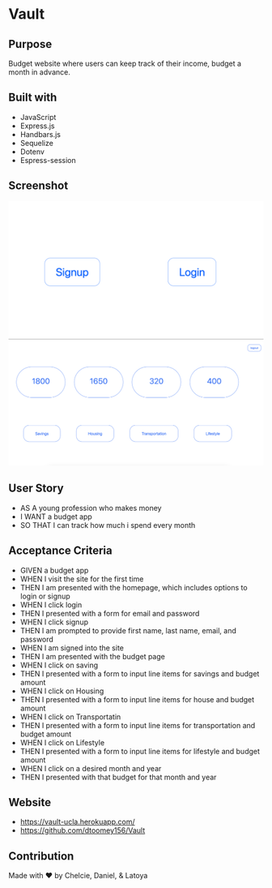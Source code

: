 # Vault

## Purpose
Budget website where users can keep track of their income, budget a month in advance.

## Built with 
* JavaScript
* Express.js
* Handbars.js
* Sequelize
* Dotenv
* Espress-session

## Screenshot
![screenshot of landing](assets/landing.png)
![screenshot of user dashboard](assets/dashboard.png)


## User Story
* AS A young profession who makes money
* I WANT a budget app
* SO THAT I can track how much i spend every month 

## Acceptance Criteria 
* GIVEN a budget app
* WHEN I visit the site for the first time
* THEN I am presented with the homepage, which includes options to login or signup
* WHEN I click login 
* THEN I presented with a form for email and password
* WHEN I click signup
* THEN I am prompted to provide first name, last name, email, and password
* WHEN I am signed into the site
* THEN I am presented with the budget page
* WHEN I click on saving 
* THEN I presented with a form to input line items for savings and budget amount
* WHEN I click on Housing
* THEN I presented with a form to input line items for house and budget amount
* WHEN I click on Transportatin
* THEN I  presented with a form to input line items for transportation and budget amount
* WHEN I click on Lifestyle
* THEN I presented with a form to input line items for lifestyle and budget amount
* WHEN I click on a desired month and year
* THEN I presented with that budget for that month and year


## Website
* https://vault-ucla.herokuapp.com/
* https://github.com/dtoomey156/Vault



## Contribution
Made with ❤️  by  Chelcie, Daniel, & Latoya
